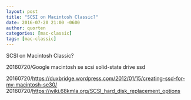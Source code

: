 ```yaml
---
layout: post
title: "SCSI on Macintosh Classic?"
date: 2016-07-20 21:00 -0600
author: quorten
categories: [mac-classic]
tags: [mac-classic]
---
```


SCSI on Macintosh Classic?

20160720/Google macintosh se scsi solid-state drive ssd

20160720/https://duxbridge.wordpress.com/2012/01/15/creating-ssd-for-my-macintosh-se30/  
20160720/https://wiki.68kmla.org/SCSI_hard_disk_replacement_options
